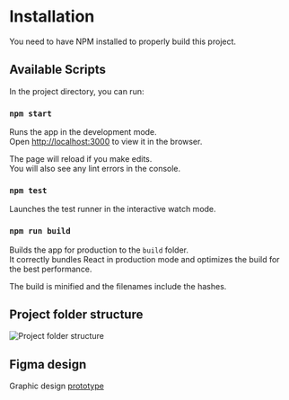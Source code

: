 # Installation

You need to have NPM installed to properly build this project.

## Available Scripts

In the project directory, you can run:

### `npm start`

Runs the app in the development mode.<br>
Open [http://localhost:3000](http://localhost:3000) to view it in the browser.

The page will reload if you make edits.<br>
You will also see any lint errors in the console.

### `npm test`

Launches the test runner in the interactive watch mode.<br>

### `npm run build`

Builds the app for production to the `build` folder.<br>
It correctly bundles React in production mode and optimizes the build for the best performance.

The build is minified and the filenames include the hashes.<br>

## Project folder structure

![Project folder structure](https://i.imgur.com/FtnxtsX.png)

## Figma design

Graphic design [prototype](https://www.figma.com/file/qNEpKK1mx1CBDs5kplhR32/Comprehensive-modeling-platform?node-id=0%3A1)
